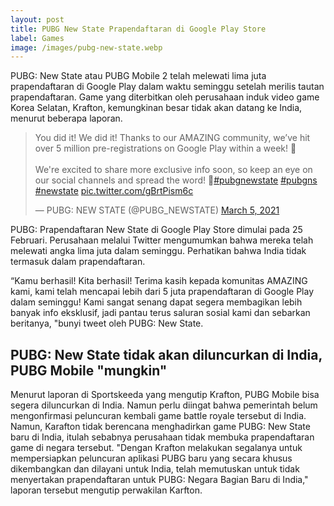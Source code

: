```yaml
---
layout: post
title: PUBG New State Prapendaftaran di Google Play Store
label: Games
image: /images/pubg-new-state.webp
---
```


PUBG: New State atau PUBG Mobile 2 telah melewati lima juta prapendaftaran di Google Play dalam waktu seminggu setelah merilis tautan prapendaftaran. Game yang diterbitkan oleh perusahaan induk video game Korea Selatan, Krafton, kemungkinan besar tidak akan datang ke India, menurut beberapa laporan.


<blockquote class="twitter-tweet"><p lang="en" dir="ltr">You did it! We did it! Thanks to our AMAZING community, we’ve hit over 5 million pre-registrations on Google Play within a week! 🙏<br><br>We&#39;re excited to share more exclusive info soon, so keep an eye on our social channels and spread the word! 👀<a href="https://twitter.com/hashtag/pubgnewstate?src=hash&amp;ref_src=twsrc%5Etfw">#pubgnewstate</a> <a href="https://twitter.com/hashtag/pubgns?src=hash&amp;ref_src=twsrc%5Etfw">#pubgns</a> <a href="https://twitter.com/hashtag/newstate?src=hash&amp;ref_src=twsrc%5Etfw">#newstate</a> <a href="https://t.co/gBrtPism6c">pic.twitter.com/gBrtPism6c</a></p>&mdash; PUBG: NEW STATE (@PUBG_NEWSTATE) <a href="https://twitter.com/PUBG_NEWSTATE/status/1367716506130391043?ref_src=twsrc%5Etfw">March 5, 2021</a></blockquote> <script async src="https://platform.twitter.com/widgets.js" charset="utf-8"></script>


PUBG: Prapendaftaran New State di Google Play Store dimulai pada 25 Februari. Perusahaan melalui Twitter mengumumkan bahwa mereka telah melewati angka lima juta dalam seminggu. Perhatikan bahwa India tidak termasuk dalam prapendaftaran.

“Kamu berhasil! Kita berhasil! Terima kasih kepada komunitas AMAZING kami, kami telah mencapai lebih dari 5 juta prapendaftaran di Google Play dalam seminggu! Kami sangat senang dapat segera membagikan lebih banyak info eksklusif, jadi pantau terus saluran sosial kami dan sebarkan beritanya, "bunyi tweet oleh PUBG: New State.

<h2>PUBG: New State tidak akan diluncurkan di India, PUBG Mobile "mungkin"</h2>

Menurut laporan di Sportskeeda yang mengutip Krafton, PUBG Mobile bisa segera diluncurkan di India. Namun perlu diingat bahwa pemerintah belum mengonfirmasi peluncuran kembali game battle royale tersebut di India.
Namun, Karafton tidak berencana menghadirkan game PUBG: New State baru di India, itulah sebabnya perusahaan tidak membuka prapendaftaran game di negara tersebut. "Dengan Krafton melakukan segalanya untuk mempersiapkan peluncuran aplikasi PUBG baru yang secara khusus dikembangkan dan dilayani untuk India, telah memutuskan untuk tidak menyertakan prapendaftaran untuk PUBG: Negara Bagian Baru di India," laporan tersebut mengutip perwakilan Karfton.

